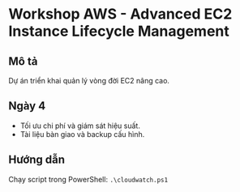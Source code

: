 # Workshop AWS - Advanced EC2 Instance Lifecycle Management
## Mô tả
Dự án triển khai quản lý vòng đời EC2 nâng cao.
## Ngày 4
- Tối ưu chi phí và giám sát hiệu suất.
- Tài liệu bàn giao và backup cấu hình.
## Hướng dẫn
Chạy script trong PowerShell: `.\cloudwatch.ps1`